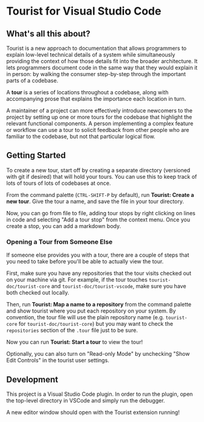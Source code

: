 # Tourist for Visual Studio Code

## What's all this about?

Tourist is a new approach to documentation that allows programmers to explain
low-level technical details of a system while simultaneously providing the
context of how those details fit into the broader architecture. It lets
programmers document code in the same way that they would explain it in
person: by walking the consumer step-by-step through the important parts of a
codebase.

A **tour** is a series of locations throughout a codebase, along with
accompanying prose that explains the importance each location in turn.

A maintainer of a project can more effectively introduce newcomers to the
project by setting up one or more tours for the codebase that highlight the
relevant functional components. A person implementing a complex feature or
workflow can use a tour to solicit feedback from other people who are
familiar to the codebase, but not that particular logical flow.

## Getting Started

To create a new tour, start off by creating a separate directory (versioned
with git if desired) that will hold your tours. You can use this to keep
track of lots of tours of lots of codebases at once.

From the command palette (`CTRL-SHIFT-P` by default), run **Tourist: Create a
new tour**. Give the tour a name, and save the file in your tour directory.

Now, you can go from file to file, adding tour stops by right clicking on
lines in code and selecting "Add a tour stop" from the context menu. Once you
create a stop, you can add a markdown body.

### Opening a Tour from Someone Else

If someone else provides you with a tour, there are a couple of steps that
you need to take before you'll be able to actually view the tour.

First, make sure you have any repositories that the tour visits checked out
on your machine via git. For example, if the tour touches
`tourist-doc/tourist-core` and `tourist-doc/tourist-vscode`, make sure you
have both checked out locally.

Then, run **Tourist: Map a name to a repository** from the command palette and
show tourist where you put each repository on your system. By convention, the
tour file will use the plain repository name (e.g. `tourist-core` for
`tourist-doc/tourist-core`) but you may want to check the `repositories`
section of the `.tour` file just to be sure.

Now you can run **Tourist: Start a tour** to view the tour!

Optionally, you can also turn on "Read-only Mode" by unchecking "Show Edit
Controls" in the tourist user settings.

## Development

This project is a Visual Studio Code plugin. In order to run the plugin, open
the top-level directory in VSCode and simply run the debugger.

A new editor window should open with the Tourist extension running!
